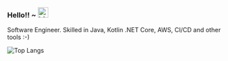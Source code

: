 ### Hello!! ~ <img src="https://user-images.githubusercontent.com/1303154/88677602-1635ba80-d120-11ea-84d8-d263ba5fc3c0.gif" width="24px" alt="hi">


Software Engineer. Skilled in Java, Kotlin .NET Core, AWS, CI/CD and other tools :-)


![Top Langs](https://github-readme-stats.vercel.app/api/top-langs/?username=pedronvasconcelos&layout=compact&hide=css,hxxtml)


 


